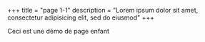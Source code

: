 +++
title = "page 1-1"
description = "Lorem ipsum dolor sit amet, consectetur adipisicing elit, sed do eiusmod"
+++

Ceci est une démo de page enfant